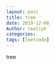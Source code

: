 ```yaml
---
layout: post
title: tree
date: 2019-12-08
Author: realcyh
categories: 
tags: [leetcode]
--- 
```


tree
